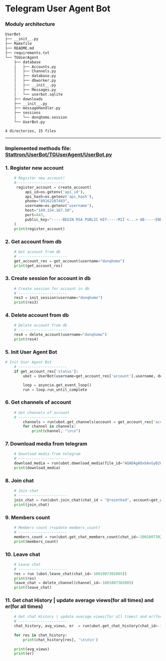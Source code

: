 # Telegram User Agent Bot

### Modulу architecture

```.sh
UserBot
├── __init__.py
├── Makefile
├── README.md
├── requirements.txt
└── TGUserAgent
    ├── database
    │   ├── Accounts.py
    │   ├── Channels.py
    │   ├── database.py
    │   ├── dbworker.py
    │   ├── __init__.py
    │   ├── Messages.py
    │   └── userbot.sqlite
    ├── downloads
    ├── __init__.py
    ├── messageHandler.py
    ├── sessions
    │   └── donqhomo.session
    └── UserBot.py

4 directories, 15 files

```
------------
### Implemented methods file: [Stattron/UserBot/TGUserAgent/UserBot.py](https://github.com/bubblesortdudoser/Stattron/blob/dev/UserBot/TGUserAgent/UserBot.py)

### 1. Register new account 
```.py
    # Register new account!
    #----------------------
     register_account = create_account(
         api_id=os.getenv('api_id'),
         api_hash=os.getenv('api_hash'),
         phone="89162107493",
         username=os.getenv('username'),
         host="149.154.167.50",
         port=443,
         public_key="-----BEGIN RSA PUBLIC KEY-----MII <...> AB-----END RSA PUBLIC KEY-----"
    )
    print(register_account)
```
### 2. Get account from db
```.py
    # Get account from db
    # ----------------------
    get_account_res = get_account(username="donqhomo")
    print(get_account_res)

```

### 3. Create session for account in db
```.py
    # Create session for account in db
    # ----------------------
    res3 = init_session(username="donqhomo")
    print(res3)

```

### 4. Delete account from db
```.py
    # Delete account from db
    # ----------------------
    res4 = delete_account(username="donqhomo")
    print(res4)
```

### 5. Init User Agent Bot
```.py
# Init User Agent Bot
    # ----------------------
    if get_account_res['status']:
        ubot = UserBot(username=get_account_res['account'].username, debug=False)

        loop = asyncio.get_event_loop()
        run = loop.run_until_complete
```

### 6. Get channels of account
```.py
    # Get channels of account
    # ----------------------
        channels = run(ubot.get_channels(account = get_account_res['account'], category="category1"))
        for channel in channels:
            print(channel, "\n\n")
```

### 7. Download media from telegram
```.py
    # Download media from telegram
    # ----------------------
    download_media = run(ubot.download_media(file_id="AQADAgADxbAxGyB2GUoAEAMAA7R3peUW____9UWLTY68ItIABB4E"))
    print(download_media)
```

### 8. Join chat
```.py
    # Join chat
    # ----------------------
    join_chat = run(ubot.join_chat(chat_id = "@rozetked", account=get_account_res['account'], category="category2"))
    print(join_chat)
```

### 9. Members count
```.py
    # Members count (+update members_count)
    # ----------------------
    members_count = run(ubot.get_chat_members_count(chat_id=-1001007302005))
    print(members_count)
```

### 10. Leave chat
```.py
    # Leave chat
    # ----------------------
    res = run (ubot.leave_chat(chat_id=-1001007302005))
    print(res)
    leave_chat = delete_channel(channel_id=-1001007302005)
    print(leave_chat)
```

### 11. Get chat History | update average views(for all times) and er(for all times)
```.py
    # Get chat History | update average views(for all times) and er(for all times)
    # ----------------------
    chat_history, avg_views, er  = run(ubot.get_chat_history(chat_id=-1001301455979,account=get_account_res['account'], mentions=['donqhomo']))
    
    for res in chat_history:
        print(chat_history[res], '\n\n\n')
    
    print(avg_views)
    print(er)
```

